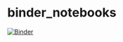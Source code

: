 # binder_notebooks

[![Binder](https://mybinder.org/badge_logo.svg)](https://mybinder.org/v2/gh/Jimit04/binder_notebooks/main)

